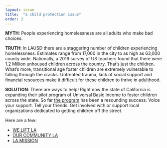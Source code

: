```yaml
---
layout: issue
title:  "a child protection issue"
order: 2
---
```

<strong>MYTH</strong>: People experiencing homelessness are all adults who make bad choices.

<strong>TRUTH</strong>: In LAUSD there are a staggering number of children experiencing homelessness. Estimates range from 17,000 in the city to as high as 63,000 county wide. Nationally, a 2019 survey of US teachers found that there were 1.2 Million unhoused children across the country. That’s just the children. What’s more, transitional age foster children are extremely vulnerable to falling through the cracks. Untreated trauma, lack of social support and financial resources make it difficult for these children to thrive in adulthood.

<strong>SOLUTION</strong>: There are ways to help! Right now the state of California is expanding their pilot program of Universal Basic Income to foster children across the state. So far [the program](https://imprintnews.org/foster-care/california-approves-first-state-guaranteed-income-for-foster-youth/56957) has been a resounding success. Voice your support. Tell your friends. Get involved with or support local organizations dedicated to getting children off the street.

Here are a few:

- [WE LIFT LA](https://weliftla.org/)
- [OUR COMMUNITY LA](https://oclawin.org/youth-homelessness/)
- [LA MISSION](https://losangelesmission.org/reuniting-homeless-moms-with-their-children/)
